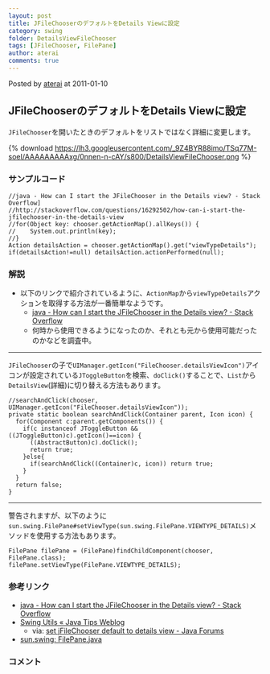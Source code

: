 ```yaml
---
layout: post
title: JFileChooserのデフォルトをDetails Viewに設定
category: swing
folder: DetailsViewFileChooser
tags: [JFileChooser, FilePane]
author: aterai
comments: true
---
```


Posted by [aterai](http://terai.xrea.jp/aterai.html) at 2011-01-10

## JFileChooserのデフォルトをDetails Viewに設定
`JFileChooser`を開いたときのデフォルトをリストではなく詳細に変更します。


{% download https://lh3.googleusercontent.com/_9Z4BYR88imo/TSq77M-soeI/AAAAAAAAAxg/0nnen-n-cAY/s800/DetailsViewFileChooser.png %}

### サンプルコード
<pre class="prettyprint"><code>//java - How can I start the JFileChooser in the Details view? - Stack Overflow]
//http://stackoverflow.com/questions/16292502/how-can-i-start-the-jfilechooser-in-the-details-view
//for(Object key: chooser.getActionMap().allKeys()) {
//    System.out.println(key);
//}
Action detailsAction = chooser.getActionMap().get("viewTypeDetails");
if(detailsAction!=null) detailsAction.actionPerformed(null);
</code></pre>

### 解説
- 以下のリンクで紹介されているように、`ActionMap`から`viewTypeDetails`アクションを取得する方法が一番簡単なようです。
    - [java - How can I start the JFileChooser in the Details view? - Stack Overflow](http://stackoverflow.com/questions/16292502/how-can-i-start-the-jfilechooser-in-the-details-view)
    - 何時から使用できるようになったのか、それとも元から使用可能だったのかなどを調査中。

<!-- dummy comment line for breaking list -->

- - - -
`JFileChooser`の子で`UIManager.getIcon("FileChooser.detailsViewIcon")`アイコンが設定されている`JToggleButton`を検索、`doClick()`することで、`List`から`DetailsView`(詳細)に切り替える方法もあります。

<pre class="prettyprint"><code>//searchAndClick(chooser, UIManager.getIcon("FileChooser.detailsViewIcon"));
private static boolean searchAndClick(Container parent, Icon icon) {
  for(Component c:parent.getComponents()) {
    if(c instanceof JToggleButton &amp;&amp; ((JToggleButton)c).getIcon()==icon) {
      ((AbstractButton)c).doClick();
      return true;
    }else{
      if(searchAndClick((Container)c, icon)) return true;
    }
  }
  return false;
}
</code></pre>

- - - -
警告されますが、以下のように`sun.swing.FilePane#setViewType(sun.swing.FilePane.VIEWTYPE_DETAILS)`メソッドを使用する方法もあります。
<pre class="prettyprint"><code>FilePane filePane = (FilePane)findChildComponent(chooser, FilePane.class);
filePane.setViewType(FilePane.VIEWTYPE_DETAILS);
</code></pre>

### 参考リンク
- [java - How can I start the JFileChooser in the Details view? - Stack Overflow](http://stackoverflow.com/questions/16292502/how-can-i-start-the-jfilechooser-in-the-details-view)
- [Swing Utils « Java Tips Weblog](http://tips4java.wordpress.com/2008/11/13/swing-utils/)
    - via: [set jFileChooser default to details view - Java Forums](http://www.java-forums.org/awt-swing/13733-set-jfilechooser-default-details-view.html)
- [sun.swing: FilePane.java](http://www.docjar.com/html/api/sun/swing/FilePane.java.html)

<!-- dummy comment line for breaking list -->

### コメント
